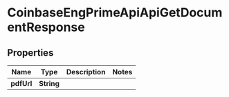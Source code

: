 
# CoinbaseEngPrimeApiApiGetDocumentResponse

## Properties
Name | Type | Description | Notes
------------ | ------------- | ------------- | -------------
**pdfUrl** | **String** |  | 




